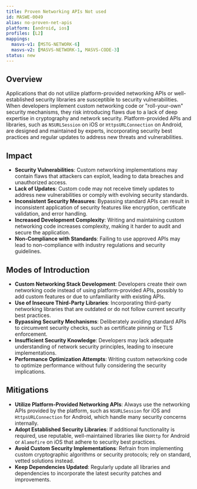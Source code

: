 ```yaml
---
title: Proven Networking APIs Not used
id: MASWE-0049
alias: no-proven-net-apis
platform: [android, ios]
profiles: [L2]
mappings:
  masvs-v1: [MSTG-NETWORK-6]
  masvs-v2: [MASVS-NETWORK-1, MASVS-CODE-3]
status: new
---
```


## Overview

Applications that do not utilize platform-provided networking APIs or well-established security libraries are susceptible to security vulnerabilities. When developers implement custom networking code or "roll-your-own" security mechanisms, they risk introducing flaws due to a lack of deep expertise in cryptography and network security. Platform-provided APIs and libraries, such as `NSURLSession` on iOS or `HttpsURLConnection` on Android, are designed and maintained by experts, incorporating security best practices and regular updates to address new threats and vulnerabilities.

## Impact

- **Security Vulnerabilities**: Custom networking implementations may contain flaws that attackers can exploit, leading to data breaches and unauthorized access.
- **Lack of Updates**: Custom code may not receive timely updates to address new vulnerabilities or comply with evolving security standards.
- **Inconsistent Security Measures**: Bypassing standard APIs can result in inconsistent application of security features like encryption, certificate validation, and error handling.
- **Increased Development Complexity**: Writing and maintaining custom networking code increases complexity, making it harder to audit and secure the application.
- **Non-Compliance with Standards**: Failing to use approved APIs may lead to non-compliance with industry regulations and security guidelines.

## Modes of Introduction

- **Custom Networking Stack Development**: Developers create their own networking code instead of using platform-provided APIs, possibly to add custom features or due to unfamiliarity with existing APIs.
- **Use of Insecure Third-Party Libraries**: Incorporating third-party networking libraries that are outdated or do not follow current security best practices.
- **Bypassing Security Mechanisms**: Deliberately avoiding standard APIs to circumvent security checks, such as certificate pinning or TLS enforcement.
- **Insufficient Security Knowledge**: Developers may lack adequate understanding of network security principles, leading to insecure implementations.
- **Performance Optimization Attempts**: Writing custom networking code to optimize performance without fully considering the security implications.

## Mitigations

- **Utilize Platform-Provided Networking APIs**: Always use the networking APIs provided by the platform, such as `NSURLSession` for iOS and `HttpsURLConnection` for Android, which handle many security concerns internally.
- **Adopt Established Security Libraries**: If additional functionality is required, use reputable, well-maintained libraries like `OkHttp` for Android or `Alamofire` on iOS  that adhere to security best practices.
- **Avoid Custom Security Implementations**: Refrain from implementing custom cryptographic algorithms or security protocols; rely on standard, vetted solutions instead.
- **Keep Dependencies Updated**: Regularly update all libraries and dependencies to incorporate the latest security patches and improvements.
